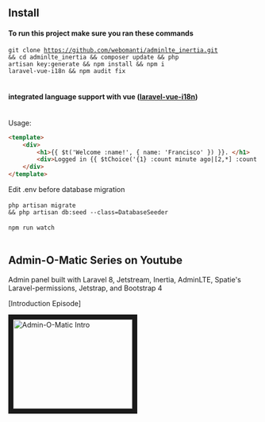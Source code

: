 
## Install
#### To run this project make sure you ran these commands
<code>git clone https://github.com/webomanti/adminlte_inertia.git && cd adminlte_inertia && composer update && php artisan key:generate && npm install && npm i laravel-vue-i18n && npm audit fix</code><br><br>

#### integrated language support with vue (<a href="https://github.com/xiCO2k/laravel-vue-i18n" target="_blank">laravel-vue-i18n</a>)
<br>
Usage:

```html
<template>
    <div>
        <h1>{{ $t('Welcome :name!', { name: 'Francisco' }) }}. </h1>
        <div>Logged in {{ $tChoice('{1} :count minute ago|[2,*] :count minutes ago', 10) }}</div>
    </div>
</template>
```

Edit .env before database migration<br><br>
<code>php artisan migrate && php artisan db:seed --class=DatabaseSeeder</code><br><br>
<code>npm run watch</code><br><br>

## Admin-O-Matic Series on Youtube

Admin panel built with Laravel 8, Jetstream, Inertia, AdminLTE, Spatie's Laravel-permissions, Jetstrap, and Bootstrap 4

[Introduction Episode]

<a href="http://www.youtube.com/watch?feature=player_embedded&v=1L8B7pGOBdc
" target="_blank"><img src="http://img.youtube.com/vi/1L8B7pGOBdc/0.jpg" 
alt="Admin-O-Matic Intro" width="240" height="180" border="10" /></a>

